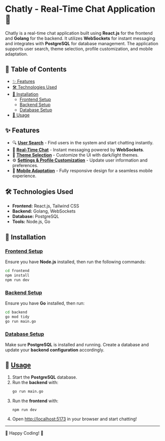 # Chatly - Real-Time Chat Application 🚀

Chatly is a real-time chat application built using **React.js** for the frontend and **Golang** for the backend. It utilizes **WebSockets** for instant messaging and integrates with **PostgreSQL** for database management. The application supports user search, theme selection, profile customization, and mobile adaptation.

## 📖 Table of Contents
- [✨ Features](#features)
- [🛠 Technologies Used](#technologies-used)
- [🔧 Installation](#installation)
  - [Frontend Setup](#frontend-setup)
  - [Backend Setup](#backend-setup)
  - [Database Setup](#database-setup)
- [🚀 Usage](#usage)

## ✨ Features
- 🔍 **[User Search](#features)** - Find users in the system and start chatting instantly.
- 💬 **[Real-Time Chat](#features)** - Instant messaging powered by **WebSockets**.
- 🎨 **[Theme Selection](#features)** - Customize the UI with dark/light themes.
- ⚙️ **[Settings & Profile Customization](#features)** - Update user information and preferences.
- 📱 **[Mobile Adaptation](#features)** - Fully responsive design for a seamless mobile experience.

## 🛠 Technologies Used
- **Frontend:** React.js, Tailwind CSS
- **Backend:** Golang, WebSockets
- **Database:** PostgreSQL
- **Tools:** Node.js, Go

## 🔧 Installation
### [Frontend Setup](#frontend-setup)
Ensure you have **Node.js** installed, then run the following commands:

```bash
cd frontend
npm install
npm run dev
```

### [Backend Setup](#backend-setup)
Ensure you have **Go** installed, then run:

```bash
cd backend
go mod tidy
go run main.go
```

### [Database Setup](#database-setup)
Make sure **PostgreSQL** is installed and running. Create a database and update your **backend configuration** accordingly.

## 🚀 [Usage](#usage)
1. Start the **PostgreSQL** database.
2. Run the **backend** with:
   ```bash
   go run main.go
   ```
3. Run the **frontend** with:
   ```bash
   npm run dev
   ```
4. Open [http://localhost:5173](http://localhost:5173) in your browser and start chatting!

---

🚀 Happy Coding! 🎉

